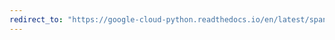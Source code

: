 ```yaml
---
redirect_to: "https://google-cloud-python.readthedocs.io/en/latest/spanner/gapic/v1/api.html"
---
```

